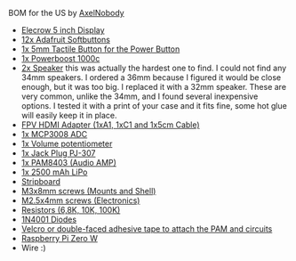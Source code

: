 BOM for the US by [AxelNobody](https://www.thingiverse.com/AxelNobody/about)

- [Elecrow 5 inch Display](https://www.amazon.com/Elecrow-Capacitive-interface-Supports-Raspberry/dp/B07FDYXPT7/ref=sxin_1_sp_qu_bss_is?__mk_de_DE=%C3%85M%C3%85%C5%BD%C3%95%C3%91&keywords=elecrow+5+inch&pd_rd_i=B07FDYXPT7&pd_rd_r=1e0caebd-4979-4766-a0c0-2a8cfa7bab73&pd_rd_w=GaHiL&pd_rd_wg=n7GaL&pf_rd_p=59c36603-576b-471f-8561-ef24e0883aa1&pf_rd_r=4WFG0P0H4D5N65V2BRXY&qid=1566750737&s=electronics)
- [12x Adafruit Softbuttons](https://www.amazon.com/gp/product/B07KKN7GPB)
- [1x 5mm Tactile Button for the Power Button](https://www.adafruit.com/product/367)
- [1x Powerboost 1000c](https://www.amazon.com/gp/product/B01BMRBTH2)
- [2x Speaker](https://www.amazon.com/gp/product/B00O9YHIDA/)
this was actually the hardest one to find. I could not find any 34mm speakers. I ordered a 36mm because I figured it would be close enough, but it was too big. I replaced it with a 32mm speaker. These are very common, unlike the 34mm, and I found several inexpensive options. I tested it with a print of your case and it fits fine, some hot glue will easily keep it in place.
- [FPV HDMI Adapter (1xA1, 1xC1 and 1x5cm Cable)](https://www.amazon.com/gp/product/B07DBVDS6Q)
- [1x MCP3008 ADC](https://www.adafruit.com/product/856)
- [1x Volume potentiometer](https://www.amazon.com/gp/product/B00O9Y6Z70)
- [1x Jack Plug PJ-307](https://www.adafruit.com/product/1699)
- [1x PAM8403 (Audio AMP)](https://www.amazon.com/gp/product/B00LODGV64/)
- [1x 2500 mAh LiPo](https://www.adafruit.com/product/328)
- [Stripboard](https://www.amazon.com/gp/product/B00C9NXP94)
- [M3x8mm screws (Mounts and Shell)](https://www.amazon.com/gp/product/B016YZTEDI)
- [M2.5x4mm screws (Electronics)](https://www.amazon.com/gp/product/B07HC3LQYS)
- [Resistors (6,8K, 10K, 100K)](https://www.amazon.com/gp/product/B016NXK6QK/)
- [1N4001 Diodes](https://www.adafruit.com/product/755)
- [Velcro or double-faced adhesive tape to attach the PAM and circuits](https://www.amazon.com/gp/product/B00006IF60/)
- [Raspberry Pi Zero W](https://www.adafruit.com/product/3400)
- Wire :)